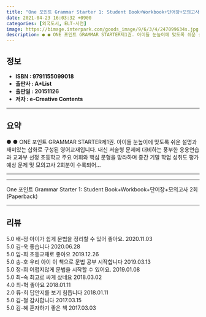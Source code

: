 ```yaml
---
title: "One 포인트 Grammar Starter 1: Student Book+Workbook+단어장+모의고사 2회 (Paperback)"
date: 2021-04-23 16:03:32 +0900
categories: [외국도서, ELT-사전]
image: https://bimage.interpark.com/goods_image/9/6/3/4/247099634s.jpg
description: ● ● ONE 포인트 GRAMMAR STARTER제1권. 아이들 눈높이에 맞도록 쉬운 설명과 재미있는 삽화로 구성된 영어교재입니다. 내신 서술형 문제에 대비하는 풍부한 응용연습과 교과부 선정 초등학교 주요 어휘와 핵심 문형을 망라하며 중간 기말 학업 성취도 평가 예상 문제 및 모의고
---
```


## **정보**

- **ISBN : 9791155099018**
- **출판사 : A*List**
- **출판일 : 20151126**
- **저자 : e-Creative Contents**

------



## **요약**

●  ●  ONE 포인트 GRAMMAR STARTER제1권. 아이들 눈높이에 맞도록 쉬운 설명과 재미있는 삽화로 구성된 영어교재입니다. 내신 서술형 문제에 대비하는 풍부한 응용연습과 교과부 선정 초등학교 주요 어휘와 핵심 문형을 망라하며 중간 기말 학업 성취도 평가 예상 문제 및 모의고사 2회분이 수록되어... 

------



------


One 포인트 Grammar Starter 1: Student Book+Workbook+단어장+모의고사 2회 (Paperback) 

------


## **리뷰** 

5.0 배-정 아이가 쉽게 문법을 정리할 수 있어 좋아요. 2020.11.03 <br/>5.0 김-욱 좋습니다 2020.06.28 <br/>5.0 임-희 초등교재로 좋아요 2019.12.26 <br/>5.0 송-호 우리 아이 이 책으로 문법 공부 시작합니다 2019.03.13 <br/>5.0 정-희 어렵지않게 문법을 시작할 수 있어요. 2019.01.08 <br/>5.0 최-숙 최고로 싸게 샀네요 2018.03.02 <br/>4.0 최-혁 좋아요 2018.01.11 <br/>2.0 류-희 답안지를 보기 힘듭니다 2018.01.11 <br/>5.0 김-철 감사합니다 2017.03.15 <br/>5.0 김-혜 혼자하기 좋은 책 2017.03.03 <br/>